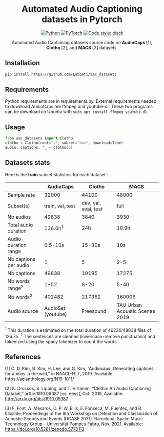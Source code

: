 <div align="center">

# Automated Audio Captioning datasets in Pytorch

<a href="https://www.python.org/"><img alt="Python" src="https://img.shields.io/badge/-Python 3.8+-blue?style=for-the-badge&logo=python&logoColor=white"></a>
<a href="https://pytorch.org/get-started/locally/"><img alt="PyTorch" src="https://img.shields.io/badge/-PyTorch 1.10.1-ee4c2c?style=for-the-badge&logo=pytorch&logoColor=white"></a>
<a href="https://black.readthedocs.io/en/stable/"><img alt="Code style: black" src="https://img.shields.io/badge/code%20style-black-black.svg?style=for-the-badge&labelColor=gray"></a>

Automated Audio Captioning datasets source code on **AudioCaps** [1], **Clotho** [2], and **MACS** [3] datasets.

</div>

## Installation
```bash
pip install https://github.com/Labbeti/aac_datasets
```

## Requirements
Python requirements are in requirements.py.
External requirements needed to download AudioCaps are ffmpeg and youtube-dl.
These two programs can be download on Ubuntu with `sudo apt install ffmpeg youtube-dl`.

## Usage

```python
from aac_datasets import Clotho
clotho = Clotho(root=".", subset="dev", download=True)
audio, captions, *_ = clotho[0]
```

## Datasets stats
Here is the **train** subset statistics for each dataset :

| | AudioCaps | Clotho | MACS |
| --- | --- | --- | --- |
| Sample rate | 32000 | 44100 | 48000 |
| Subset(s) | train, val, test | dev, val, eval, test | full |
| Nb audios | 49838 | 3840 | 3930 |
| Total audio duration | 136.6h$^1$ | 24h | 10.9h |
| Audio duration range | 0.5-10s | 15-30s | 10s |
| Nb captions per audio | 1 | 5 | 2-5 |
| Nb captions | 49838 | 19195 | 17275 |
| Nb words range$^2$ | 1-52 | 8-20 | 5-40 |
| Nb words$^2$ | 402482 | 217362 | 160006 |
| Audio source | AudioSet (youtube) | Freesound | TAU Urban Acoustic Scenes 2019 |

$^1$ This duration is estimated on the total duration of 46230/49838 files of 126.7h.
$^2$ The sentences are cleaned (lowercase+remove punctuation) and tokenized using the spacy tokenizer to count the words.

## References

[1] C. D. Kim, B. Kim, H. Lee, and G. Kim, “Audiocaps: Generating captions for audios in the wild,” in NAACL-HLT, 2019. Available: https://aclanthology.org/N19-1011/

[2] K. Drossos, S. Lipping, and T. Virtanen, “Clotho: An Audio Captioning Dataset,” arXiv:1910.09387 [cs, eess], Oct. 2019, Available: http://arxiv.org/abs/1910.09387

[3] F. Font, A. Mesaros, D. P. W. Ellis, E. Fonseca, M. Fuentes, and B. Elizalde, Proceedings of the 6th Workshop on Detection and Classication of Acoustic Scenes and Events (DCASE 2021). Barcelona, Spain: Music Technology Group - Universitat Pompeu Fabra, Nov. 2021. Available: https://doi.org/10.5281/zenodo.5770113
